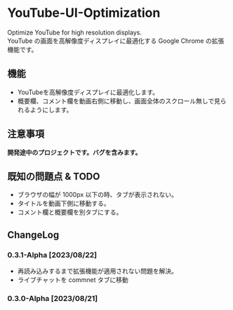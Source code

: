 # YouTube-UI-Optimization
Optimize YouTube for high resolution displays.<br>
YouTube の画面を高解像度ディスプレイに最適化する Google Chrome の拡張機能です。

## 機能
- YouTubeを高解像度ディスプレイに最適化します。
- 概要欄、コメント欄を動画右側に移動し、画面全体のスクロール無しで見られるようにします。

## 注意事項
**開発途中のプロジェクトです。バグを含みます。**

## 既知の問題点 & TODO
- ブラウザの幅が 1000px 以下の時、タブが表示されない。
- タイトルを動画下側に移動する。
- コメント欄と概要欄を別タブにする。

## ChangeLog
### 0.3.1-Alpha [2023/08/22]
- 再読み込みするまで拡張機能が適用されない問題を解決。
- ライブチャットを commnet タブに移動
### 0.3.0-Alpha [2023/08/21]
